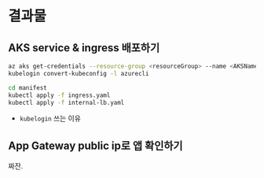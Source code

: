# 결과물

## AKS service & ingress 배포하기

```bash
az aks get-credentials --resource-group <resourceGroup> --name <AKSName>
kubelogin convert-kubeconfig -l azurecli

cd manifest
kubectl apply -f ingress.yaml
kubectl apply -f internal-lb.yaml
```

- `kubelogin` 쓰는 이유

## App Gateway public ip로 앱 확인하기

짜잔.
